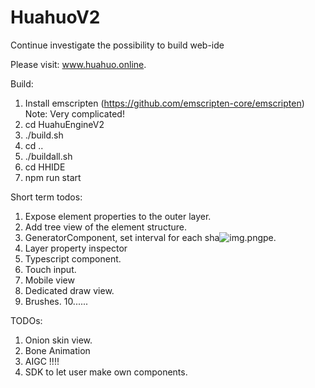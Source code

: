 # HuahuoV2
Continue investigate the possibility to build web-ide

Please visit: www.huahuo.online.

Build:
1. Install emscripten (https://github.com/emscripten-core/emscripten) Note: Very complicated!
2. cd HuahuEngineV2
3. ./build.sh
4. cd ..
5. ./buildall.sh
6. cd HHIDE
7. npm run start

Short term todos:
1. Expose element properties to the outer layer.
2. Add tree view of the element structure.
3. GeneratorComponent, set interval for each sha![img.png](img.png)pe.
4. Layer property inspector
5. Typescript component.
6. Touch input.
7. Mobile view
8. Dedicated draw view.
9. Brushes.
10......

TODOs:
1. Onion skin view.
2. Bone Animation
3. AIGC !!!!
4. SDK to let user make own components.
 